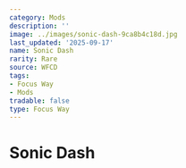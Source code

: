 ```yaml
---
category: Mods
description: ''
image: ../images/sonic-dash-9ca8b4c18d.jpg
last_updated: '2025-09-17'
name: Sonic Dash
rarity: Rare
source: WFCD
tags:
- Focus Way
- Mods
tradable: false
type: Focus Way
---
```


# Sonic Dash

